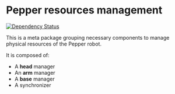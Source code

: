# Pepper resources management

[![Dependency Status][Dependency-Image]][Dependency-Url]

This is a meta package grouping necessary components to manage physical resources of the Pepper robot.

It is composed of:

 - A **head** manager
 - An **arm** manager
 - A **base** manager
 - A synchronizer



[Dependency-Image]: https://img.shields.io/badge/dependencies-resource_management-1eb0fc.svg
[Dependency-Url]: https://github.com/RIS-WITH/resource_management